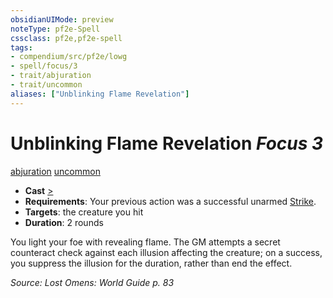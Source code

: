 ```yaml
---
obsidianUIMode: preview
noteType: pf2e-Spell
cssclass: pf2e,pf2e-spell
tags:
- compendium/src/pf2e/lowg
- spell/focus/3
- trait/abjuration
- trait/uncommon
aliases: ["Unblinking Flame Revelation"]
---
```

# Unblinking Flame Revelation *Focus 3*   
[abjuration](rules/traits/abjuration.md "Abjuration School Trait")  [uncommon](rules/traits/uncommon.md "Uncommon Rarity Trait")  

- **Cast** [>](rules/core-rulebook/chapter-9-playing-the-game.md#Actions "Single Action") 
- **Requirements**: Your previous action was a successful unarmed [Strike](rules/actions/strike.md).
- **Targets**: the creature you hit
- **Duration**: 2 rounds

You light your foe with revealing flame. The GM attempts a secret counteract check against each illusion affecting the creature; on a success, you suppress the illusion for the duration, rather than end the effect.

*Source: Lost Omens: World Guide p. 83*
